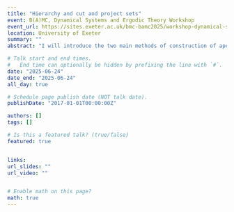 ```yaml
---
title: "Hierarchy and cut and project sets"
event: B(A)MC, Dynamical Systems and Ergodic Theory Workshop
event_url: https://sites.exeter.ac.uk/bmc-bamc2025/workshop-dynamical-systems/
location: University of Exeter
summary: ""
abstract: "I will introduce the two main methods of construction of aperiodically ordered patterns: by substitution (or ‘inflate, subdivide’) rules, creating patterns which may be thought of as ‘upside-down fractals’, and the cut and project method, wherein one takes an irrational slice of a periodic lattice. Many well-known aperiodic patterns, such as the Penrose tilings or recently discovered hat/spectre families of tilings (at least with particular parameters for edge-lengths), can be constructed through both procedures. I will introduce a generalised notion of a ‘pattern’ and its associated dynamical system, which gives a unified framework for studying tilings, point sets and more in the translationally FLC (finite local complexity) case. We also define when such a pattern is ‘substitutional’ in a general sense. I will explain recent results (in preparation) which establish an equivalence between unique composition of the hierarchy of such patterns and aperiodicity of their associated dynamical system, mildly generalising a well-known result of Solomyak (still only in the FLC case, but extending here to non-minimal patterns). I will then explain recent results, joint with Harriss and Koivusalo, on when a cut and project set with Euclidean total space is substitutional. We obtain a particularly simple and checkable criterion in the case that the window is assumed to be polytopal."

# Talk start and end times.
#   End time can optionally be hidden by prefixing the line with `#`.
date: "2025-06-24"
date_end: "2025-06-24"
all_day: true

# Schedule page publish date (NOT talk date).
publishDate: "2017-01-01T00:00:00Z"

authors: []
tags: []

# Is this a featured talk? (true/false)
featured: true


links:
url_slides: ""
url_video: ""


# Enable math on this page?
math: true
---
```


